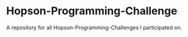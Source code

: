 # Hopson-Programming-Challenge
A repository for all Hopson-Programming-Challenges I participated on.
